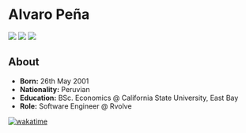 # Alvaro Peña

[![](https://img.shields.io/badge/-X-%231DA1F2?style=flat-square&logo=x&logoColor=white)](https://x.com/alvropenaa)
[![](https://img.shields.io/badge/-LinkedIn-%230077B5?style=flat-square&logo=linkedin&logoColor=white)](https://www.linkedin.com/in/alvropena/)
[![](https://img.shields.io/badge/-Email-%23D14836?style=flat-square&logo=gmail&logoColor=white)](mailto:me@alvropena.com)

## About
- **Born:** 26th May 2001
- **Nationality:** Peruvian
- **Education:** BSc. Economics @ California State University, East Bay
- **Role:** Software Engineer @ Rvolve

[![wakatime](https://wakatime.com/badge/user/401cadbc-f50c-4d07-a590-a965437b8e94.svg)](https://wakatime.com/@401cadbc-f50c-4d07-a590-a965437b8e94)
